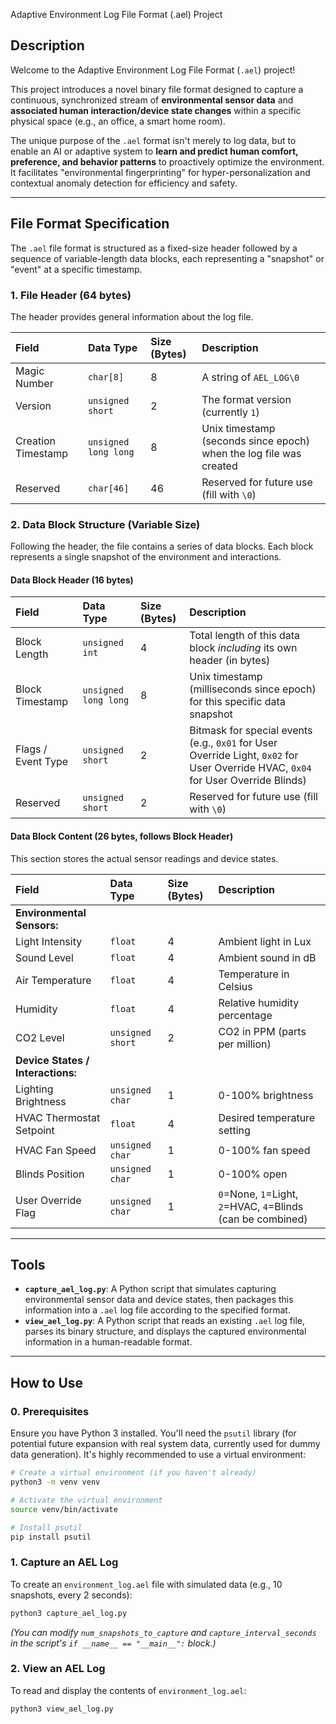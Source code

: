 Adaptive Environment Log File Format (.ael) Project
## Description

Welcome to the Adaptive Environment Log File Format (`.ael`) project!

This project introduces a novel binary file format designed to capture a continuous, synchronized stream of **environmental sensor data** and **associated human interaction/device state changes** within a specific physical space (e.g., an office, a smart home room).

The unique purpose of the `.ael` format isn't merely to log data, but to enable an AI or adaptive system to **learn and predict human comfort, preference, and behavior patterns** to proactively optimize the environment. It facilitates "environmental fingerprinting" for hyper-personalization and contextual anomaly detection for efficiency and safety.

---

## File Format Specification

The `.ael` file format is structured as a fixed-size header followed by a sequence of variable-length data blocks, each representing a "snapshot" or "event" at a specific timestamp.

### 1. File Header (64 bytes)

The header provides general information about the log file.

| Field | Data Type | Size (Bytes) | Description |
| :--- | :--- | :--- | :--- |
| Magic Number | `char[8]` | 8 | A string of `AEL_LOG\0` |
| Version | `unsigned short` | 2 | The format version (currently `1`) |
| Creation Timestamp | `unsigned long long` | 8 | Unix timestamp (seconds since epoch) when the log file was created |
| Reserved | `char[46]` | 46 | Reserved for future use (fill with `\0`) |

### 2. Data Block Structure (Variable Size)

Following the header, the file contains a series of data blocks. Each block represents a single snapshot of the environment and interactions.

#### Data Block Header (16 bytes)

| Field | Data Type | Size (Bytes) | Description |
| :--- | :--- | :--- | :--- |
| Block Length | `unsigned int` | 4 | Total length of this data block *including* its own header (in bytes) |
| Block Timestamp | `unsigned long long` | 8 | Unix timestamp (milliseconds since epoch) for this specific data snapshot |
| Flags / Event Type | `unsigned short` | 2 | Bitmask for special events (e.g., `0x01` for User Override Light, `0x02` for User Override HVAC, `0x04` for User Override Blinds) |
| Reserved | `unsigned short` | 2 | Reserved for future use (fill with `\0`) |

#### Data Block Content (26 bytes, follows Block Header)

This section stores the actual sensor readings and device states.

| Field | Data Type | Size (Bytes) | Description |
| :--- | :--- | :--- | :--- |
| **Environmental Sensors:** | | | |
| Light Intensity | `float` | 4 | Ambient light in Lux |
| Sound Level | `float` | 4 | Ambient sound in dB |
| Air Temperature | `float` | 4 | Temperature in Celsius |
| Humidity | `float` | 4 | Relative humidity percentage |
| CO2 Level | `unsigned short` | 2 | CO2 in PPM (parts per million) |
| **Device States / Interactions:** | | | |
| Lighting Brightness | `unsigned char` | 1 | 0-100% brightness |
| HVAC Thermostat Setpoint | `float` | 4 | Desired temperature setting |
| HVAC Fan Speed | `unsigned char` | 1 | 0-100% fan speed |
| Blinds Position | `unsigned char` | 1 | 0-100% open |
| User Override Flag | `unsigned char` | 1 | `0`=None, `1`=Light, `2`=HVAC, `4`=Blinds (can be combined) |

---

## Tools

* **`capture_ael_log.py`**: A Python script that simulates capturing environmental sensor data and device states, then packages this information into a `.ael` log file according to the specified format.
* **`view_ael_log.py`**: A Python script that reads an existing `.ael` log file, parses its binary structure, and displays the captured environmental information in a human-readable format.

---

## How to Use

### 0. Prerequisites

Ensure you have Python 3 installed. You'll need the `psutil` library (for potential future expansion with real system data, currently used for dummy data generation). It's highly recommended to use a virtual environment:

```bash
# Create a virtual environment (if you haven't already)
python3 -m venv venv

# Activate the virtual environment
source venv/bin/activate

# Install psutil
pip install psutil
```

### 1. Capture an AEL Log

To create an `environment_log.ael` file with simulated data (e.g., 10 snapshots, every 2 seconds):

```bash
python3 capture_ael_log.py
```

*(You can modify `num_snapshots_to_capture` and `capture_interval_seconds` in the script's `if __name__ == "__main__":` block.)*

### 2. View an AEL Log

To read and display the contents of `environment_log.ael`:

```bash
python3 view_ael_log.py
```
